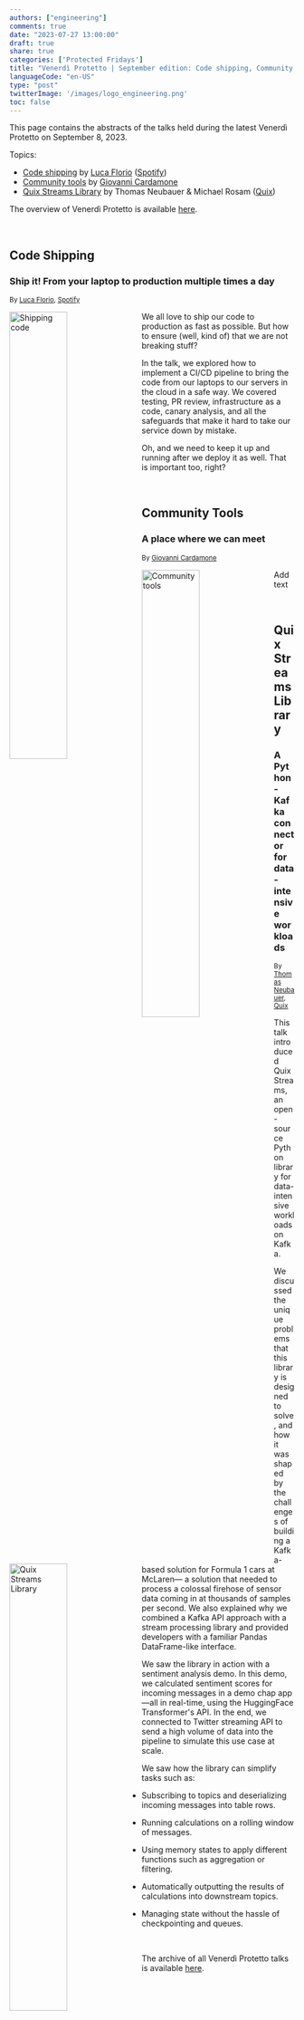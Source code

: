 ```yaml
---
authors: ["engineering"]
comments: true
date: "2023-07-27 13:00:00"
draft: true
share: true
categories: ['Protected Fridays']
title: "Venerdì Protetto | September edition: Code shipping, Community tools, Quix Streams Library"
languageCode: "en-US"
type: "post"
twitterImage: '/images/logo_engineering.png'
toc: false
---
```


<script type="application/ld+json">
{ 
  "@context": "https://schema.org", 
  "@type": "BlogPosting",
  "headline": "Venerdì Protetto | September edition: Code shipping, Community tools, Quix Streams Library",
  "keywords": "Code shipping, Community tools, Quix Streams Library", 
  "wordcount": "",
  "publisher": "Facile.it Engineering",
  "url": "https://engineering.facile.it/",
  "datePublished": "2023-09-15",
  "dateCreated": "2023-09-12",
  "dateModified": "2023-09-12",
  "description": "Abstracts of the talks held during the Venerdì Protetto on September 8th, 2023",
  "articleBody":"",
  "author": {
    "@type": "Person",
    "name": "Ana"
  }
}
</script>


This page contains the abstracts of the talks held during the latest Venerdì Protetto on September 8, 2023. 

Topics:
- [Code shipping](code-shipping) by [Luca Florio]() ([Spotify](https://engineering.atspotify.com/))
- [Community tools](#community-tools) by [Giovanni Cardamone]()
- [Quix Streams Library](quix-streams-library) by Thomas Neubauer & Michael Rosam ([Quix](https://quix.io/))

The overview of Venerdì Protetto is available [here](https://engineering.facile.it/blog/eng/v-protetto/).

<br>

## Code Shipping

### Ship it! From your laptop to production multiple times a day

<sup>By [Luca Florio](https://www.linkedin.com/in/elleflorio/), [Spotify](https://engineering.atspotify.com/)<sup>

<a href= "/images/venerdì_protetto/shipping-code.png?raw=true" target="_blank"> 
<img align="left" style="width:45%; margin-right: 0.5em" src="/images/venerdì_protetto/shipping-code.png?raw=true" alt="Shipping code" title="Shipping code" /> 
</a>

We all love to ship our code to production as fast as possible. But how to ensure (well, kind of) that we are not breaking stuff?

In the talk, we explored how to implement a CI/CD pipeline to bring the code from our laptops to our servers in the cloud in a safe way. We covered testing, PR review, infrastructure as a code, canary analysis, and all the safeguards that make it hard to take our service down by mistake. 

Oh, and we need to keep it up and running after we deploy it as well. That is important too, right?

<br>

## Community Tools

### A place where we can meet

<sup>By [Giovanni Cardamone]()<sup>

<a href= "/images/venerdì_protetto/community-tools.png?raw=true" target="_blank"> 
<img align="left" style="width:45%; margin-right: 0.5em" src="/images/venerdì_protetto/community-tools.png?raw=true" alt="Community tools" title="Community tools" /> 
</a>

Add text

<br>

## Quix Streams Library 

### A Python-Kafka connector for data-intensive workloads

<sup>By [Thomas Neubauer](), [Quix](https://quix.io/)

<a href= "/images/venerdì_protetto/quix-streams.png?raw=true" target="_blank"> 
<img align="left" style="width:45%; margin-right: 0.5em" src="/images/venerdì_protetto/quix-streams.png?raw=true" alt="Quix Streams Library" title="Quix Streams Library" /> 
</a>

This talk introduced Quix Streams, an open-source Python library for data-intensive workloads on Kafka.

We discussed the unique problems that this library is designed to solve, and how it was shaped by the challenges of building a Kafka-based solution for Formula 1 cars at McLaren— a solution that needed to process a colossal firehose of sensor data coming in at thousands of samples per second.  We also explained why we combined a Kafka API approach with a stream processing library and provided developers with a familiar Pandas DataFrame-like interface.

We saw the library in action with a sentiment analysis demo. In this demo, we calculated sentiment scores for incoming messages in a demo chap app—all in real-time, using the HuggingFace Transformer's API. In the end, we connected to Twitter streaming API to send a high volume of data into the pipeline to simulate this use case at scale.                

We saw how the library can simplify tasks such as:

- Subscribing to topics and deserializing incoming messages into table rows.

- Running calculations on a rolling window of messages.

- Using memory states to apply different functions such as aggregation or filtering.

- Automatically outputting the results of calculations into downstream topics.

- Managing state without the hassle of checkpointing and queues.

<br>

The archive of all Venerdì Protetto talks is available [here](/categories/protected-fridays).

